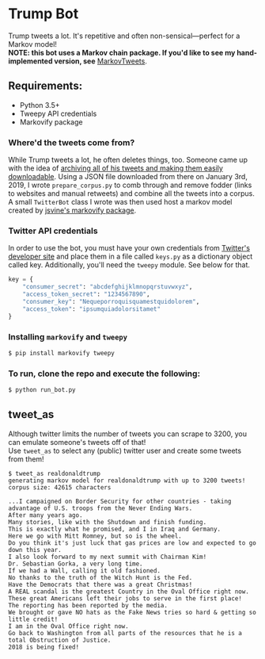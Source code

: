 # Trump Bot
Trump tweets a lot. It's repetitive and often non-sensical—perfect for a Markov model!  
**NOTE: this bot uses a Markov chain package. If you'd like to see my hand-implemented version, see** [MarkovTweets](https://github.com/MatthewWolff/MarkovTweets).  

## Requirements:
* Python 3.5+
* Tweepy API credentials
* Markovify package

### Where'd the tweets come from?
While Trump tweets a lot, he often deletes things, too. Someone came up with the idea of [archiving all of his tweets and making them easily downloadable](http://www.trumptwitterarchive.com). Using a JSON file downloaded from there on January 3rd, 2019, I wrote `prepare_corpus.py` to comb through and remove fodder (links to websites and manual retweets) and combine all the tweets into a corpus. A small `TwitterBot` class I wrote was then used host a markov model created by [jsvine's markovify package](https://github.com/jsvine/markovify).   

### Twitter API credentials
In order to use the bot, you must have your own credentials from 
[Twitter's developer site](https://dev.twitter.com) and place them in a file called 
`keys.py` as a dictionary object called key. Additionally, you'll need the `tweepy` module. 
See below for that.

```python
key = {
    "consumer_secret": "abcdefghijklmnopqrstuvwxyz",
    "access_token_secret": "1234567890",
    "consumer_key": "Nequeporroquisquamestquidolorem",
    "access_token": "ipsumquiadolorsitamet"
}
```

### Installing `markovify` and `tweepy`
```bash
$ pip install markovify tweepy
```

### To run, clone the repo and execute the following:
```bash
$ python run_bot.py
```

## tweet\_as
Although twitter limits the number of tweets you can scrape to 3200, you can emulate someone's tweets off of that!  
Use `tweet_as` to select any (public) twitter user and create some tweets from them!

```
$ tweet_as realdonaldtrump
generating markov model for realdonaldtrump with up to 3200 tweets!
corpus size: 42615 characters

...I campaigned on Border Security for other countries - taking advantage of U.S. troops from the Never Ending Wars.
After many years ago.
Many stories, like with the Shutdown and finish funding.
This is exactly what he promised, and I in Iraq and Germany.
Here we go with Mitt Romney, but so is the wheel.
Do you think it's just luck that gas prices are low and expected to go down this year.
I also look forward to my next summit with Chairman Kim!
Dr. Sebastian Gorka, a very long time.
If we had a Wall, calling it old fashioned.
No thanks to the truth of the Witch Hunt is the Fed.
Have the Democrats that there was a great Christmas!
A REAL scandal is the greatest Country in the Oval Office right now.
These great Americans left their jobs to serve in the first place!
The reporting has been reported by the media.
We brought or gave NO hats as the Fake News tries so hard & getting so little credit!
I am in the Oval Office right now.
Go back to Washington from all parts of the resources that he is a total Obstruction of Justice.
2018 is being fixed!
```
